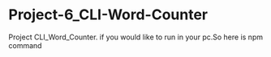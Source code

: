 # Project-6_CLI-Word-Counter
 Project CLI_Word_Counter. if you would like to run in your pc.So here is npm command
